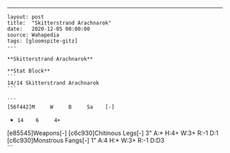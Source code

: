 ---
    layout: post
    title:  "Skitterstrand Arachnarok"
    date:   2020-12-05 00:00:00
    source: Wahapedia
    tags: [gloomspite-gitz]
    ---
    
    **Skitterstrand Arachnarok**
    
    **Stat Block**
    ```
    14/14 Skitterstrand Arachnarok
    ```
    
    ```
    [56f442]M     W     B     Sa    [-]
*     14    6     4+    
[e85545]Weapons[-]
[c6c930]Chitinous Legs[-]
3"     A:*    H:4+   W:3+   R:-1   D:1   
[c6c930]Monstrous Fangs[-]
1"     A:4    H:*    W:3+   R:-1   D:D3  
    ```
    
    
    